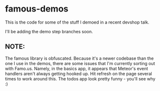 famous-demos
============

This is the code for some of the stuff I demoed in a recent devshop talk.

I'll be adding the demo step branches soon.

## NOTE:

The famous library is obfuscated. Because it's a newer codebase than the one I
use in the demos, there are some issues that I'm currently sorting out with
Famo.us. Namely, in the basics app, it appears that Meteor's event handlers 
aren't always getting hooked up. Hit refresh on the page several times to work
around this. The todos app look pretty funny - you'll see why :)